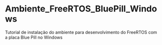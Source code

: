 # Ambiente_FreeRTOS_BluePill_Windows
Tutorial de instalação do ambiente para desenvolvimento do FreeRTOS com a placa Blue Pill no Windows
